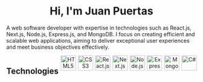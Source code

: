 <div align="center">
  <h1>Hi, I'm Juan Puertas</h1> 
</div>
<p>A web software developer with expertise in technologies such as React.js, Next.js, Node.js, Express.js, and MongoDB. I focus on creating efficient and scalable web applications, aiming to deliver exceptional user experiences and meet business objectives effectively.</p>

<div align="center" style="display: flex; justify-content: space-between; width: 100%; gap:5px">
  <h2>Technologies</h2>
    <img src="https://cdn.jsdelivr.net/gh/devicons/devicon/icons/html5/html5-original.svg" width="40" height="40" alt="HTML5"/>
    <img src="https://cdn.jsdelivr.net/gh/devicons/devicon/icons/css3/css3-original.svg" width="40" height="40" alt="CSS3"/>
    <img src="https://cdn.jsdelivr.net/gh/devicons/devicon/icons/react/react-original.svg" width="40" height="40" alt="React.js"/>
    <img src="https://cdn.jsdelivr.net/gh/devicons/devicon/icons/nextjs/nextjs-original-wordmark.svg" width="40" height="40" alt="Next.js"/>
    <img src="https://cdn.jsdelivr.net/gh/devicons/devicon/icons/nodejs/nodejs-original.svg" width="40" height="40" alt="Node.js"/>
    <img src="https://cdn.jsdelivr.net/gh/devicons/devicon/icons/express/express-original.svg" width="40" height="40" alt="Express.js"/>
    <img src="https://cdn.jsdelivr.net/gh/devicons/devicon/icons/mongodb/mongodb-original.svg" width="40" height="40" alt="MongoDB"/>
    <img src="https://cdn.jsdelivr.net/gh/devicons/devicon/icons/csharp/csharp-original.svg" width="40" height="40" alt="C#"/>
</div>
